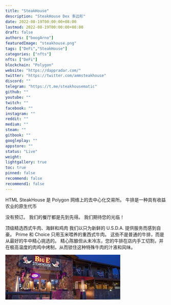 ```yaml
---
title: "SteakHouse"
description: "SteakHouse Dex 多边形"
date: 2022-08-19T00:00:00+08:00
lastmod: 2022-08-19T00:00:00+08:00
draft: false
authors: ["boogArno"]
featuredImage: "steakhouse.png"
tags: ["DeFi","SteakHouse"]
categories: ["nfts"]
nfts: ["DeFi"]
blockchain: "Polygon"
website: "https://dappradar.com/"
twitter: "https://twitter.com/ammsteakhouse"
discord: ""
telegram: "https://t.me/steakhousematic"
github: ""
youtube: ""
twitch: ""
facebook: ""
instagram: ""
reddit: ""
medium: ""
steam: ""
gitbook: ""
googleplay: ""
appstore: ""
status: "Live"
weight: 
lightgallery: true
toc: true
pinned: false
recommend: false
recommend1: false
---
```

 HTML SteakHouse 是 Polygon 网络上的去中心化交易所。
牛排是一种具有收益农业的原生代币

没有预订。 我们的餐厅都是先到先得。 我们期待您的光临！

顶级精选西式牛肉、海鲜和鸡肉
我们以只为新鲜的 U.S.D.A. 提供服务而感到自豪。 Prime 和 Choice 只用玉米喂养的重西式牛肉。 这些不是普通的牛排，而是从最好的牛中精心挑选的。 精心陈酿但从未冷冻，您的牛排在店内手工切割，并在极高温度的肉鸡中烤制，从而锁住这种特殊牛肉的汁液和风味。

![images](images.jpg)